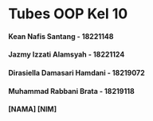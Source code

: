 # Tubes OOP Kel 10
#### Kean Nafis Santang - 18221148
#### Jazmy Izzati Alamsyah - 18221124
#### Dirasiella Damasari Hamdani - 18219072
#### Muhammad Rabbani Brata - 18219118
#### [NAMA] [NIM]
